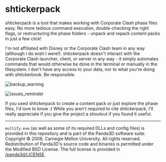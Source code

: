 # shtickerpack

shtickerpack is a tool that makes working with Corporate Clash phase files easy. No more tedious command execution, double-checking the right flags, or restructuring the phase folders - unpack and repack content packs in just a few click!

I'm not affiliated with Disney or the Corporate Clash team in any way (although I do wish I were!). shtickerpack doesn't interact with the Corporate Clash launcher, client, or server in any way - it simply automates commands that would otherwise be done in the terminal or manually in the filesystem. I don't have any access to your data, nor to what you're doing with shtickerbook. Be responsible.

![backup_warning](https://github.com/lucs100/shtickerpack/blob/main/backup_warning.png "BACK UP YOUR CONTENT PACKS BEFORE USING SHTICKERPACK. I can't promise it'll work perfectly.")

![issues_reminder](https://github.com/lucs100/shtickerpack/blob/main/issues_reminder.png "But do let me know on the Issues tab if you find any problems.")

If you used shtickerpack to create a content pack or just explore the phase files, I'd love to know :) While you aren't required to cite shtickerpack, I'll really appreciate if you give the project a shoutout if you found it useful.

---

`multify.exe` (as well as some of its required DLLs and config files) is provided in this repository and is part of the Panda3D software suite. Copyright © 2008, Carnegie Mellon University. All rights reserved. Redistribution of Panda3D's source code and binaries is permitted under the Modified BSD License. The full license is provided in [/panda3d/LICENSE](/panda3d/LICENSE).
